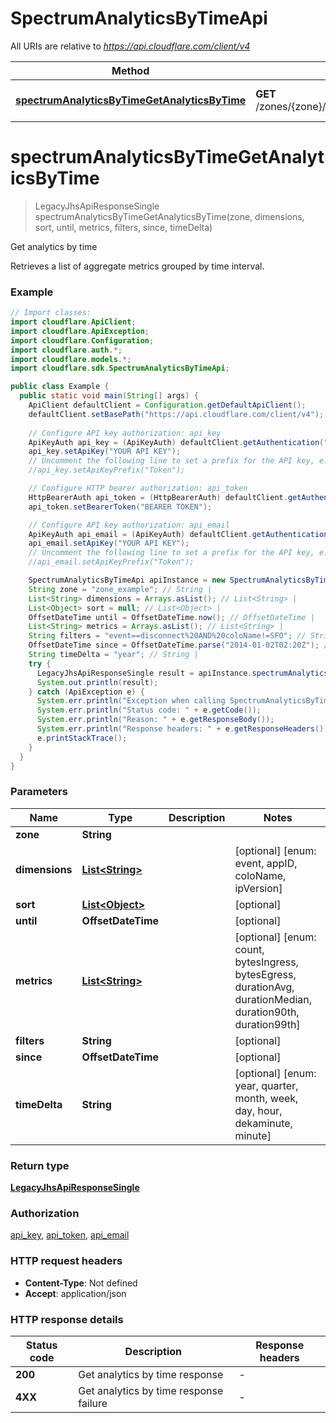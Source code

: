 # SpectrumAnalyticsByTimeApi

All URIs are relative to *https://api.cloudflare.com/client/v4*

| Method | HTTP request | Description |
|------------- | ------------- | -------------|
| [**spectrumAnalyticsByTimeGetAnalyticsByTime**](SpectrumAnalyticsByTimeApi.md#spectrumAnalyticsByTimeGetAnalyticsByTime) | **GET** /zones/{zone}/spectrum/analytics/events/bytime | Get analytics by time |


<a id="spectrumAnalyticsByTimeGetAnalyticsByTime"></a>
# **spectrumAnalyticsByTimeGetAnalyticsByTime**
> LegacyJhsApiResponseSingle spectrumAnalyticsByTimeGetAnalyticsByTime(zone, dimensions, sort, until, metrics, filters, since, timeDelta)

Get analytics by time

Retrieves a list of aggregate metrics grouped by time interval.

### Example
```java
// Import classes:
import cloudflare.ApiClient;
import cloudflare.ApiException;
import cloudflare.Configuration;
import cloudflare.auth.*;
import cloudflare.models.*;
import cloudflare.sdk.SpectrumAnalyticsByTimeApi;

public class Example {
  public static void main(String[] args) {
    ApiClient defaultClient = Configuration.getDefaultApiClient();
    defaultClient.setBasePath("https://api.cloudflare.com/client/v4");
    
    // Configure API key authorization: api_key
    ApiKeyAuth api_key = (ApiKeyAuth) defaultClient.getAuthentication("api_key");
    api_key.setApiKey("YOUR API KEY");
    // Uncomment the following line to set a prefix for the API key, e.g. "Token" (defaults to null)
    //api_key.setApiKeyPrefix("Token");

    // Configure HTTP bearer authorization: api_token
    HttpBearerAuth api_token = (HttpBearerAuth) defaultClient.getAuthentication("api_token");
    api_token.setBearerToken("BEARER TOKEN");

    // Configure API key authorization: api_email
    ApiKeyAuth api_email = (ApiKeyAuth) defaultClient.getAuthentication("api_email");
    api_email.setApiKey("YOUR API KEY");
    // Uncomment the following line to set a prefix for the API key, e.g. "Token" (defaults to null)
    //api_email.setApiKeyPrefix("Token");

    SpectrumAnalyticsByTimeApi apiInstance = new SpectrumAnalyticsByTimeApi(defaultClient);
    String zone = "zone_example"; // String | 
    List<String> dimensions = Arrays.asList(); // List<String> | 
    List<Object> sort = null; // List<Object> | 
    OffsetDateTime until = OffsetDateTime.now(); // OffsetDateTime | 
    List<String> metrics = Arrays.asList(); // List<String> | 
    String filters = "event==disconnect%20AND%20coloName!=SFO"; // String | 
    OffsetDateTime since = OffsetDateTime.parse("2014-01-02T02:20Z"); // OffsetDateTime | 
    String timeDelta = "year"; // String | 
    try {
      LegacyJhsApiResponseSingle result = apiInstance.spectrumAnalyticsByTimeGetAnalyticsByTime(zone, dimensions, sort, until, metrics, filters, since, timeDelta);
      System.out.println(result);
    } catch (ApiException e) {
      System.err.println("Exception when calling SpectrumAnalyticsByTimeApi#spectrumAnalyticsByTimeGetAnalyticsByTime");
      System.err.println("Status code: " + e.getCode());
      System.err.println("Reason: " + e.getResponseBody());
      System.err.println("Response headers: " + e.getResponseHeaders());
      e.printStackTrace();
    }
  }
}
```

### Parameters

| Name | Type | Description  | Notes |
|------------- | ------------- | ------------- | -------------|
| **zone** | **String**|  | |
| **dimensions** | [**List&lt;String&gt;**](String.md)|  | [optional] [enum: event, appID, coloName, ipVersion] |
| **sort** | [**List&lt;Object&gt;**](Object.md)|  | [optional] |
| **until** | **OffsetDateTime**|  | [optional] |
| **metrics** | [**List&lt;String&gt;**](String.md)|  | [optional] [enum: count, bytesIngress, bytesEgress, durationAvg, durationMedian, duration90th, duration99th] |
| **filters** | **String**|  | [optional] |
| **since** | **OffsetDateTime**|  | [optional] |
| **timeDelta** | **String**|  | [optional] [enum: year, quarter, month, week, day, hour, dekaminute, minute] |

### Return type

[**LegacyJhsApiResponseSingle**](LegacyJhsApiResponseSingle.md)

### Authorization

[api_key](../README.md#api_key), [api_token](../README.md#api_token), [api_email](../README.md#api_email)

### HTTP request headers

 - **Content-Type**: Not defined
 - **Accept**: application/json

### HTTP response details
| Status code | Description | Response headers |
|-------------|-------------|------------------|
| **200** | Get analytics by time response |  -  |
| **4XX** | Get analytics by time response failure |  -  |

